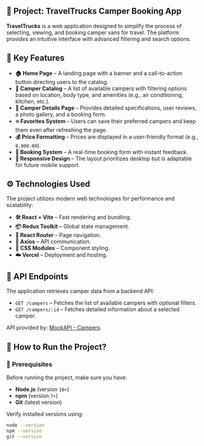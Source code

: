 ## 🚐 **Project: TravelTrucks Camper Booking App**

**TravelTrucks** is a web application designed to simplify the process of selecting, viewing, and booking camper vans for travel. The platform provides an intuitive interface with advanced filtering and search options.

## 🎯 **Key Features**

- **🏠 Home Page** – A landing page with a banner and a call-to-action button directing users to the catalog.
- **📖 Camper Catalog** – A list of available campers with filtering options based on location, body type, and amenities (e.g., air conditioning, kitchen, etc.).
- **📌 Camper Details Page** – Provides detailed specifications, user reviews, a photo gallery, and a booking form.
- **⭐ Favorites System** – Users can save their preferred campers and keep them even after refreshing the page.
- **💰 Price Formatting** – Prices are displayed in a user-friendly format (e.g., `8,000.00`).
- **📅 Booking System** – A real-time booking form with instant feedback.
- **📱 Responsive Design** – The layout prioritizes desktop but is adaptable for future mobile support.

## ⚙️ **Technologies Used**

The project utilizes modern web technologies for performance and scalability:

- **🛠️ React + Vite** – Fast rendering and bundling.
- **📦 Redux Toolkit** – Global state management.
- **🔄 React Router** – Page navigation.
- **🔗 Axios** – API communication.
- **🎨 CSS Modules** – Component styling.
- **☁️ Vercel** – Deployment and hosting.

## 🔗 **API Endpoints**

The application retrieves camper data from a backend API:

- `GET /campers` – Fetches the list of available campers with optional filters.
- `GET /campers/:id` – Fetches detailed information about a selected camper.

API provided by: [MockAPI - Campers](https://66b1f8e71ca8ad33d4f5f63e.mockapi.io/campers).

## 🚀 **How to Run the Project?**

### 🔹 **Prerequisites**

Before running the project, make sure you have:

- **Node.js** (version `16+`)
- **npm** (version `7+`)
- **Git** (latest version)

Verify installed versions using:

```sh
node --version
npm --version
git --version
```
